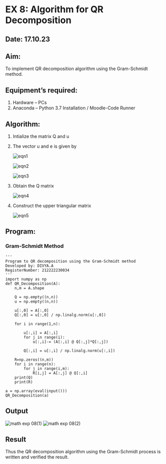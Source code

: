 # EX 8: Algorithm for QR Decomposition
## Date: 17.10.23
## Aim:
To implement QR decomposition algorithm using the Gram-Schmidt method.
## Equipment’s required:
1.	Hardware – PCs
2.	Anaconda – Python 3.7 Installation / Moodle-Code Runner
## Algorithm:
1.	Intialize the matrix Q and u
2.	The vector u and e is given by

    ![eqn1](./ex4.jpg)

    ![eqn2](./ex6.jpg)

    ![eqn3](./ex3.jpg)

3.	Obtain the Q matrix
  	   
    ![eqn4](./ex1.jpg)
4.	Construct the upper triangular matrix
	
    ![eqn5](./ex2.jpg)



## Program:
### Gram-Schmidt Method
```
''' 
Program to QR decomposition using the Gram-Schmidt method
Developed by: DIVYA.A
RegisterNumber: 212222230034
'''
import numpy as np
def QR_Decomposition(A):
    n,m = A.shape
    
    Q = np.empty((n,n))
    u = np.empty((n,n))
    
    u[:,0] = A[:,0]
    Q[:,0] = u[:,0] / np.linalg.norm(u[:,0])
    
    for i in range(1,n):
        
        u[:,i] = A[:,i]
        for j in range(i):
            u[:,i]-= (A[:,i] @ Q[:,j]*Q[:,j])
            
        Q[:,i] = u[:,i] / np.linalg.norm(u[:,i])
            
    R=np.zeros((n,m))
    for i in range(n):
        for j in range(i,m):
            R[i,j] = A[:,j] @ Q[:,i]
    print(Q)
    print(R)
  
a = np.array(eval(input()))
QR_Decomposition(a)
```

## Output
![math exp 08(1)](https://github.com/Divya110205/QRdecomposition/assets/119404855/6884609c-f629-4a1a-91ac-4d2275c30cad)
![math exp 08(2)](https://github.com/Divya110205/QRdecomposition/assets/119404855/cc52464e-c234-4895-bfc9-f0020bfdfc9c)

## Result
Thus the QR decomposition algorithm using the Gram-Schmidt process is written and verified the result.
